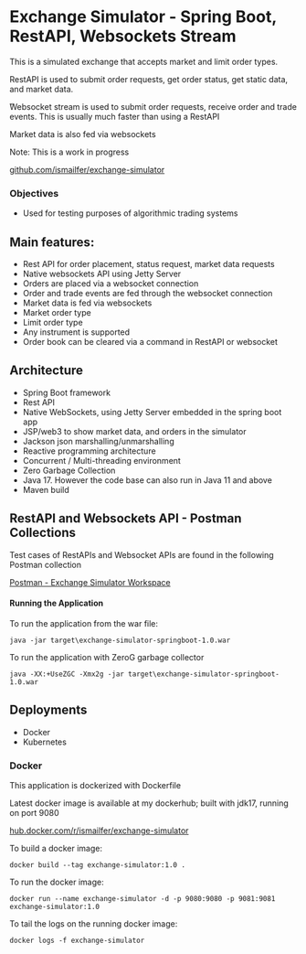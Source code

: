 # Exchange Simulator - Spring Boot, RestAPI, Websockets Stream

This is a simulated exchange that accepts market and limit order types.

RestAPI is used to submit order requests, get order status, get static data, and market data.

ًWebsocket stream is used to submit order requests,  receive order and trade events. This is usually much faster than using a RestAPI

Market data is also fed via websockets

Note: This is a work in progress

[github.com/ismailfer/exchange-simulator](https://github.com/ismailfer/exchange-simulator)

### Objectives
- Used for testing purposes of algorithmic trading systems

## Main features:
- Rest API for order placement, status request, market data requests
- Native websockets API using Jetty Server
- Orders are placed via a websocket connection
- Order and trade events are fed through the websocket connection
- Market data is fed via websockets
- Market order type
- Limit order type
- Any instrument is supported
- Order book can be cleared via a command in RestAPI or websocket


## Architecture
- Spring Boot framework 
- Rest API
- Native WebSockets, using Jetty Server embedded in the spring boot app
- JSP/web3 to show market data, and orders in the simulator
- Jackson json marshalling/unmarshalling
- Reactive programming architecture
- Concurrent / Multi-threading environment
- Zero Garbage Collection
- Java 17. However the code base can also run in Java 11 and above
- Maven build

## RestAPI and Websockets API - Postman Collections

Test cases of RestAPIs and Websocket APIs are found in the following Postman collection

[Postman - Exchange Simulator Workspace](https://www.postman.com/restless-satellite-277762/workspace/exchange-simulator-workspace)


#### Running the Application

To run the application from the war file:

```text
java -jar target\exchange-simulator-springboot-1.0.war
```

To run the application with ZeroG garbage collector

```text
java -XX:+UseZGC -Xmx2g -jar target\exchange-simulator-springboot-1.0.war
```

## Deployments
- Docker
- Kubernetes

### Docker

This application is dockerized with Dockerfile

Latest docker image is available at my dockerhub; built with jdk17, running on port 9080

[hub.docker.com/r/ismailfer/exchange-simulator](https://hub.docker.com/r/ismailfer/exchange-simulator)


To build a docker image:

```text
docker build --tag exchange-simulator:1.0 .
```

To run the docker image:

```text
docker run --name exchange-simulator -d -p 9080:9080 -p 9081:9081 exchange-simulator:1.0
```

To tail the logs on the running docker image:

```text
docker logs -f exchange-simulator
```





